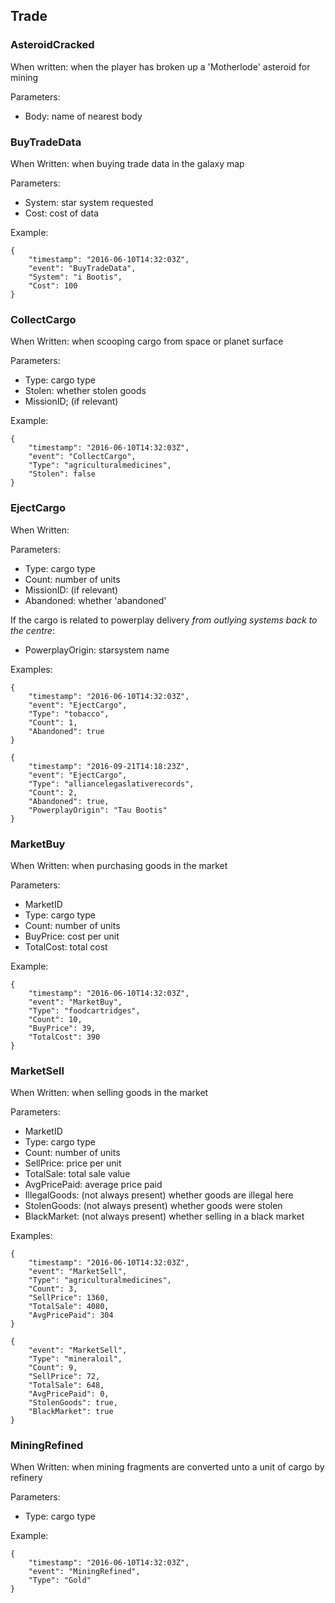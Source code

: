 ## Trade

### AsteroidCracked

When written: when the player has broken up a 'Motherlode' asteroid for mining

Parameters:

- Body: name of nearest body 


### BuyTradeData

When Written: when buying trade data in the galaxy map

Parameters:

- System: star system requested 
- Cost: cost of data 


Example:

```
{
	"timestamp": "2016-06-10T14:32:03Z",
	"event": "BuyTradeData",
	"System": "i Bootis",
	"Cost": 100
}
```

### CollectCargo

When Written: when scooping cargo from space or planet surface

Parameters:

- Type: cargo type 
- Stolen: whether stolen goods 
- MissionID; (if relevant) 


Example:

```
{
	"timestamp": "2016-06-10T14:32:03Z",
	"event": "CollectCargo",
	"Type": "agriculturalmedicines",
	"Stolen": false
}
```

### EjectCargo

When Written:

Parameters:

- Type: cargo type 
- Count: number of units 
- MissionID: (if relevant) 
- Abandoned: whether 'abandoned' 


If the cargo is related to powerplay delivery _from outlying systems back to the centre_:

- PowerplayOrigin: starsystem name 


Examples:
```
{
	"timestamp": "2016-06-10T14:32:03Z",
	"event": "EjectCargo",
	"Type": "tobacco",
	"Count": 1,
	"Abandoned": true
}
```

```
{
	"timestamp": "2016-09-21T14:18:23Z",
	"event": "EjectCargo",
	"Type": "alliancelegaslativerecords",
	"Count": 2,
	"Abandoned": true,
	"PowerplayOrigin": "Tau Bootis"
}
```

### MarketBuy

When Written: when purchasing goods in the market

Parameters:

- MarketID 
- Type: cargo type 
- Count: number of units 
- BuyPrice: cost per unit 
- TotalCost: total cost 


Example:

```
{
	"timestamp": "2016-06-10T14:32:03Z",
	"event": "MarketBuy",
	"Type": "foodcartridges",
	"Count": 10,
	"BuyPrice": 39,
	"TotalCost": 390
}
```

### MarketSell

When Written: when selling goods in the market

Parameters:

- MarketID 
- Type: cargo type 
- Count: number of units 
- SellPrice: price per unit 
- TotalSale: total sale value 
- AvgPricePaid: average price paid 
- IllegalGoods: (not always present) whether goods are illegal here 
- StolenGoods: (not always present) whether goods were stolen 
- BlackMarket: (not always present) whether selling in a black market 


Examples:

```
{
	"timestamp": "2016-06-10T14:32:03Z",
	"event": "MarketSell",
	"Type": "agriculturalmedicines",
	"Count": 3,
	"SellPrice": 1360,
	"TotalSale": 4080,
	"AvgPricePaid": 304
}
```

```
{
	"event": "MarketSell",
	"Type": "mineraloil",
	"Count": 9,
	"SellPrice": 72,
	"TotalSale": 648,
	"AvgPricePaid": 0,
	"StolenGoods": true,
	"BlackMarket": true
}
```

### MiningRefined

When Written: when mining fragments are converted unto a unit of cargo by refinery

Parameters:

- Type: cargo type 


Example:

```
{
	"timestamp": "2016-06-10T14:32:03Z",
	"event": "MiningRefined",
	"Type": "Gold"
}
```